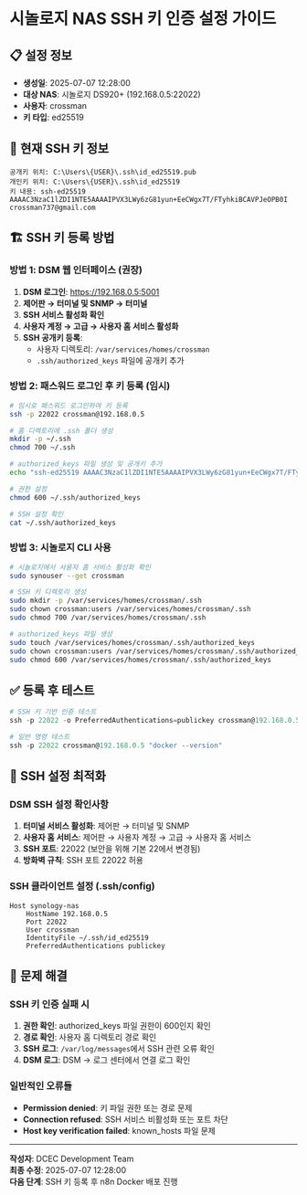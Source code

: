 # 시놀로지 NAS SSH 키 인증 설정 가이드

## 📋 설정 정보
- **생성일**: 2025-07-07 12:28:00
- **대상 NAS**: 시놀로지 DS920+ (192.168.0.5:22022)
- **사용자**: crossman
- **키 타입**: ed25519

## 🔑 현재 SSH 키 정보
```
공개키 위치: C:\Users\{USER}\.ssh\id_ed25519.pub
개인키 위치: C:\Users\{USER}\.ssh\id_ed25519
키 내용: ssh-ed25519 AAAAC3NzaC1lZDI1NTE5AAAAIPVX3LWy6zG81yun+EeCWgx7T/FTyhkiBCAVPJeOPB0I crossman737@gmail.com
```

## 🏗️ SSH 키 등록 방법

### 방법 1: DSM 웹 인터페이스 (권장)
1. **DSM 로그인**: https://192.168.0.5:5001
2. **제어판 → 터미널 및 SNMP → 터미널**
3. **SSH 서비스 활성화 확인**
4. **사용자 계정 → 고급 → 사용자 홈 서비스 활성화**
5. **SSH 공개키 등록**:
   - 사용자 디렉토리: `/var/services/homes/crossman`
   - `.ssh/authorized_keys` 파일에 공개키 추가

### 방법 2: 패스워드 로그인 후 키 등록 (임시)
```bash
# 임시로 패스워드 로그인하여 키 등록
ssh -p 22022 crossman@192.168.0.5

# 홈 디렉토리에 .ssh 폴더 생성
mkdir -p ~/.ssh
chmod 700 ~/.ssh

# authorized_keys 파일 생성 및 공개키 추가
echo "ssh-ed25519 AAAAC3NzaC1lZDI1NTE5AAAAIPVX3LWy6zG81yun+EeCWgx7T/FTyhkiBCAVPJeOPB0I crossman737@gmail.com" >> ~/.ssh/authorized_keys

# 권한 설정
chmod 600 ~/.ssh/authorized_keys

# SSH 설정 확인
cat ~/.ssh/authorized_keys
```

### 방법 3: 시놀로지 CLI 사용
```bash
# 시놀로지에서 사용자 홈 서비스 활성화 확인
sudo synouser --get crossman

# SSH 키 디렉토리 생성
sudo mkdir -p /var/services/homes/crossman/.ssh
sudo chown crossman:users /var/services/homes/crossman/.ssh
sudo chmod 700 /var/services/homes/crossman/.ssh

# authorized_keys 파일 생성
sudo touch /var/services/homes/crossman/.ssh/authorized_keys
sudo chown crossman:users /var/services/homes/crossman/.ssh/authorized_keys
sudo chmod 600 /var/services/homes/crossman/.ssh/authorized_keys
```

## ✅ 등록 후 테스트
```powershell
# SSH 키 기반 인증 테스트
ssh -p 22022 -o PreferredAuthentications=publickey crossman@192.168.0.5 "echo 'SSH 키 인증 성공!'"

# 일반 명령 테스트
ssh -p 22022 crossman@192.168.0.5 "docker --version"
```

## 🔧 SSH 설정 최적화

### DSM SSH 설정 확인사항
1. **터미널 서비스 활성화**: 제어판 → 터미널 및 SNMP
2. **사용자 홈 서비스**: 제어판 → 사용자 계정 → 고급 → 사용자 홈 서비스
3. **SSH 포트**: 22022 (보안을 위해 기본 22에서 변경됨)
4. **방화벽 규칙**: SSH 포트 22022 허용

### SSH 클라이언트 설정 (.ssh/config)
```
Host synology-nas
    HostName 192.168.0.5
    Port 22022
    User crossman
    IdentityFile ~/.ssh/id_ed25519
    PreferredAuthentications publickey
```

## 🚨 문제 해결

### SSH 키 인증 실패 시
1. **권한 확인**: authorized_keys 파일 권한이 600인지 확인
2. **경로 확인**: 사용자 홈 디렉토리 경로 확인
3. **SSH 로그**: `/var/log/messages`에서 SSH 관련 오류 확인
4. **DSM 로그**: DSM → 로그 센터에서 연결 로그 확인

### 일반적인 오류들
- **Permission denied**: 키 파일 권한 또는 경로 문제
- **Connection refused**: SSH 서비스 비활성화 또는 포트 차단
- **Host key verification failed**: known_hosts 파일 문제

---

**작성자**: DCEC Development Team  
**최종 수정**: 2025-07-07 12:28:00  
**다음 단계**: SSH 키 등록 후 n8n Docker 배포 진행
